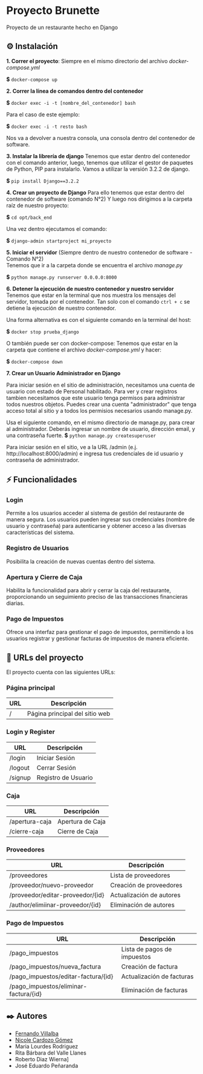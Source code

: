 # Proyecto Brunette

Proyecto de un restaurante hecho en Django

## ⚙️ Instalación

**1. Correr el proyecto**: Siempre en el mismo directorio del archivo *docker-compose.yml*

**$** `docker-compose up`

**2. Correr la línea de comandos dentro del contenedor**

**$** `docker exec -i -t [nombre_del_contenedor] bash`

Para el caso de este ejemplo:

**$** `docker exec -i -t resto bash`

Nos va a devolver a nuestra consola, una consola dentro del contenedor de software.

**3. Instalar la librería de django**
Tenemos que estar dentro del contenedor con el comando anterior, luego, tenemos que utilizar el gestor de paquetes de Python, PIP para instalarlo.
Vamos a utilizar la versión 3.2.2 de django.

**$** `pip install Django==3.2.2` 

**4. Crear un proyecto de Django**
Para ello tenemos que estar dentro del contenedor de software (comando N°2)
Y luego nos dirigimos a la carpeta raíz de nuestro proyecto:

**$** `cd opt/back_end` 

Una vez dentro ejecutamos el comando:

**$** `django-admin startproject mi_proyecto` 

**5. Iniciar el servidor**
(Siempre dentro de nuestro contenedor de software - Comando N°2)  
Tenemos que ir a la carpeta donde se encuentra el archivo *manage.py*  

**$** `python manage.py runserver 0.0.0.0:8000`  

**6. Detener la ejecución de nuestro contenedor y nuestro servidor**
Tenemos que estar en la terminal que nos muestra los mensajes del servidor, tomada por el contenedor.
Tan solo con el comando `ctrl + c`  se detiene la ejecución de nuestro contenedor.  

Una forma alternativa es con el siguiente comando en la terminal del host:

**$** `docker stop prueba_django`  

O también puede ser con docker-compose:
Tenemos que estar en la carpeta que contiene el archivo *docker-compose.yml* y hacer:


**$** `docker-compose down`  

**7. Crear un Usuario Administrador en Django**

Para iniciar sesión en el sitio de administración, necesitamos una cuenta de usuario con estado de Personal habilitado. Para ver y crear registros tambien necesitamos que este usuario tenga permisos para administrar todos nuestros objetos. Puedes crear una cuenta "administrador" que tenga acceso total al sitio y a todos los permisios necesarios usando manage.py.

Usa el siguiente comando, en el mismo directorio de manage.py, para crear al administrador. Deberás ingresar un nombre de usuario, dirección email, y una contraseña fuerte.
**$** `python manage.py createsuperuser`

Para iniciar sesión en el sitio, ve a la URL /admin (e.j. http://localhost:8000/admin) e ingresa tus credenciales de id usuario y contraseña de administrador.

## ⚡ Funcionalidades

### Login

Permite a los usuarios acceder al sistema de gestión del restaurante de manera segura. Los usuarios pueden ingresar sus credenciales (nombre de usuario y contraseña) para autenticarse y obtener acceso a las diversas características del sistema.

### Registro de Usuarios

Posibilita la creación de nuevas cuentas dentro del sistema.

### Apertura y Cierre de Caja

Habilita la funcionalidad para abrir y cerrar la caja del restaurante, proporcionando un seguimiento preciso de las transacciones financieras diarias.

### Pago de Impuestos

Ofrece una interfaz para gestionar el pago de impuestos, permitiendo a los usuarios registrar y gestionar facturas de impuestos de manera eficiente.

## 🔗 URLs del proyecto <a name = "project_urls"></a>

El proyecto cuenta con las siguientes URLs:

### Página principal

| URL        | Descripción                      |
|------------|----------------------------------|
| /          | Página principal del sitio web   |

### Login y Register

| URL                               | Descripción                      |
|-----------------------------------|----------------------------------|
| /login                            | Iniciar Sesión                   |
| /logout                           | Cerrar Sesión                    |
| /signup                           | Registro de Usuario              |

### Caja

| URL                               | Descripción                      |
|-----------------------------------|----------------------------------|
| /apertura-caja                    | Apertura de Caja                 |
| /cierre-caja                      | Cierre de Caja                   |

### Proveedores

| URL                                   | Descripción                      |
|---------------------------------------|----------------------------------|
| /proveedores                          | Lista de proveedores             |
| /proveedor/nuevo-proveedor            | Creación de proveedores          |
| /proveedor/editar-proveedor/{id}      | Actualización de autores         |
| /author/elimiinar-proveedor/{id}      | Eliminación de autores           |

### Pago de Impuestos

| URL                                       | Descripción                      |
|-------------------------------------------|----------------------------------|
| /pago_impuestos                           | Lista de pagos de impuestos      |
| /pago_impuestos/nueva_factura             | Creación de factura              |
| /pago_impuestos/editar-factura/{id}       | Actualización de facturas        |
| /pago_impuestos/eliminar-factura/{id}     | Eliminación de facturas          |

## ✒️ Autores
- [Fernando Villalba](https://github.com/zenon1799)
- [Nicole Cardozo Gómez](https://github.com/paunicole)
- Maria Lourdes Rodriguez
- Rita Bárbara del Valle Llanes
- Roberto Diaz Wierna]
- José Eduardo Peñaranda
